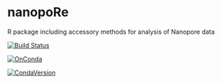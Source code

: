 # nanopoRe
R package including accessory methods for analysis of Nanopore data

[![Build Status](https://travis-ci.org/sagrudd/nanopoRe.svg?branch=master)](https://travis-ci.org/sagrudd/nanopoRe)

[![OnConda](https://anaconda.org/bioconda/r-nanopore/badges/installer/conda.svg)](https://anaconda.org/bioconda/r-nanopore)

[![CondaVersion](https://anaconda.org/bioconda/r-nanopore/badges/version.svg)](https://anaconda.org/bioconda/r-nanopore)
